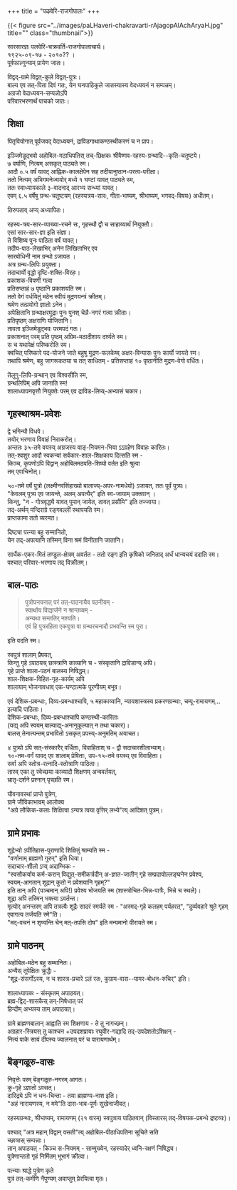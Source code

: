 +++
title = "पऴवेरि-राजगोपालः"
+++

{{< figure src="../images/paLHaveri-chakravarti-rAjagopAlAchAryaH.jpg" title="" class="thumbnail">}}


सारसारज्ञः पलवेरि-चक्रवर्ति-राजगोपालाचार्यः।  
१९२५-०९-१७ - २०१०?? ।  
पूर्वफाल्गुन्याम् प्रायेण जातः। 

विद्वद्-ग्रामे विद्वत्-कुले विद्वत्-पुत्रः।  
बाल्य एव तत्-पिता दिवं गतः, येन घनपाठिकुले जातस्यास्य वेदध्ययनं न सम्पन्नम्।  
अग्रजो वेदाध्ययन-सम्पन्नोऽपि  
परिवारभरणार्थं पाचको जातः।  

## शिक्षा
पितृवियोगात् पूर्वजवद् वेदाध्ययनं, द्राविडगाथाकण्ठस्थीकरणं च न प्राप। 

इञ्जिमेडूद्भवो अहोबिल-मठाधिपतिस् तच्-छिक्षकः श्रीवैष्णव-रहस्य-ग्रन्थादि--कृति-चतुष्टये।  
७ वर्षाणि, नित्यम् असकृत् पाठ्यते स्म।  
आदौ ०.५ वर्षं यावद् आह्निक-कालक्षेपेन सह तदीयानुष्ठान-परत्व-परीक्षा।  
ततो नित्यम् अभिगमनेज्ययोर् मध्ये १ घण्टां यावत् पाठ्यते स्म,  
ततः स्वाध्यायकाले ३-वादनाद् आरभ्य सन्ध्यां यावत्।  
एवम् ६.५ वर्षेषु ग्रन्थ-चतुष्टयम् (रहस्यत्रय-सारः, गीता-भाष्यम्, श्रीभाष्यम्, भगवद्-विषयः) अधीतम्। 

तिरुपताव् अप्य् अध्यापितः।  

रहस्य-त्रय-सार-व्याख्या-रचने सः, गृहस्थौ द्वौ च साहाय्यार्थं नियुक्तौ।  
एसां सार-सार-ज्ञा इति संज्ञा।  
ते विशिष्य पुनः पाठिता वर्षं यावत्।  
तदीय-पाठ-लेखाभिर् अनेन लिखिताभिर् एव  
सारबोधिनी नाम ग्रन्थो ऽजायत ।  
अत्र ग्रन्थ-लिपिः प्रयुक्ता।  
तदाचार्यो वृद्धो दृष्टि-शक्ति-विरहः।  
प्रकाशक-विपणीं गत्वा  
प्रतिसप्ताहं ७ पृष्ठानि प्रकाशयति स्म।  
ततो वेगं वर्धयितुं मठेन स्वीयं मुद्रणयन्त्रं क्रीतम्।  
श्रमेण तत्प्रयोगो ज्ञातो ऽनेन।  
अपेक्षितानि ग्रन्थाक्षरमुद्राः पुनः पुनश् चॆन्नै-नगरं गत्वा क्रीताः।  
प्रतिपृष्ठम् अक्षराणि योजितानि।  
तावता इञ्जिमेडूद्भवः परमपदं गतः।  
प्रकाशनात् परम् प्रति पृष्ठम् अग्रिम-मठादीशाय दर्श्यते स्म।  
स च यथापेक्षं परिष्करोति स्म।  
क्वचित् परिष्कारे पद-योजने जाते बहुषु मुद्रण-फलकेष्व् अक्षर-विन्यासः पुनः कार्यो जायते स्म।  
तथापि श्रमेण, बहु जागरूकतया च तत् साधितम् - प्रतिसप्ताहं १० पृष्ठानीति मुद्रण-वेगो वर्धितः। 

तॆलुगु-लिपि-ग्रन्थान् एव विश्वसीति स्म,  
ग्रन्थलिपिम् अपि जानाति स्म!   
शालाध्यापनवृत्तौ नियुक्तेः परम् एव द्राविड-लिप्य्-अभ्यासं चकार।  


## गृहस्थाश्रम-प्रवेशः
द्वे भगिन्यौ विधवे।  
तयोर् भरणाय विवाहं निराकरोत्।  
अन्ततः ३५-तमे वयस्य् अग्रजस्य वाङ्-नियमन-भिया ऽऽग्रहेण विवाहः कारितः।  
तत्-श्वशुर आदौ स्वकन्यां सर्वकार-शाल-शिक्षकाय दित्सति स्म -  
किञ्च, कृपणोऽपि विद्वान् अहोबिलमठपति-शिष्यो वर्तत इति श्रुत्वा  
तम् एवाचिनोत्। 

५०-तमे वर्षे पुत्रो (लक्ष्मीनरसिंहाख्यो बालाज्य्-अपर-नामधेयो) ऽजायत, ततः पूर्वं पुत्र्यः।   
"केवलम् पुत्र्य एव जायन्ते, अलम् अपत्यैर्" इति स्व-जायाम् उक्तवान् ।  
किन्तु, "न - गोत्रवृद्ध्यै यावत् पुमान् जायेत, तावत् प्रसौमि" इति तज्जाया।  
तद्-अर्थम् मन्दिराग्रे रङ्गवल्लीं स्थापयति स्म।  
प्राप्तकामा ततो व्यरमत। 

दिष्ट्या पत्न्या बहु सम्मानितो,  
येन तद्-अपत्यानि तस्मिन् विना श्रमं विनीतानि जातानि। 

सार्धैक-एकर-मितं तण्डुल-क्षेत्रम् अवर्तत - ततो रङ्ग इति कृषिको जनिताद् अर्धं धान्यचयं ददाति स्म।  
पश्चात् परिवार-भरणाय तद् विक्रीतम्।

## बाल-पाठः
> पुत्रोपनयनात् परं तत्-पाठनायैव पठनीयम् -  
> स्वार्थाय विद्यार्जने न श्रान्तव्यम् -  
> अन्यथा सन्ततिर् नश्यति।  
> एवं हि पुत्ररहिता एकपुत्रा वा ग्रन्थरचनादौ प्रभवन्ति स्म पुरा।

इति वदति स्म।

स्वपुत्रं शालाम् प्रैषयत्,  
किन्तु गृहे ऽपाठयच् छास्त्राणि काव्यानि च - संस्कृतानि द्राविडान्य् अपि।  
गृहे प्राप्ते शाला-पठनं बालस्य निषिद्धम्।  
शाल-शिक्षक-विहित-गृह-कार्यम् अपि  
शालायाम् भोजनावधाव् एक-घण्टात्मके पूरणीयम् बभूव।  

एवं देशिक-प्रबन्धाः, दिव्य-प्रबन्धाश्चापि, ५ महाकाव्यानि, न्यायशास्त्रस्य प्रकरणग्रन्थाः, चम्पू-रामायणम्… इत्यादि पाठिताः।  
देशिक-प्रबन्धाः, दिव्य-प्रबन्धाश्चापि कण्ठस्थी-कारिताः  
(यद्य् अपि स्वयम् बाल्याद्य्-अनानुकूल्यात् न तथा चकार)।  
बालस् तेनात्यन्तम् प्रभावितो ऽसकृत् प्रपत्त्य्-अनुमतिम् अयाचत।  

४ पुत्र्यो ऽपि सत्-संस्कारैर् वर्धिताः, विवाहिताश् च - द्वौ सदाचारशीलाभ्याम्।  
१०-तम-वर्गं यावद् एव शालाम् प्रेषिताः, उप-१५-तमे वयस्य् एव विवाहिताः।  
सर्वा अपि स्तोत्र-रत्नादि-स्तोत्राणि पाठिताः।  
तास्व् एका तु स्वेच्छया काव्यादौ शिक्षणम् अन्ववर्तयत्,  
भ्रातृ-दर्शने प्रश्नान् पृच्छति स्म। 

यौवनावस्थां प्राप्ते पुत्रेण,  
ग्रामे जीविकाभावम् आलोक्य  
"अग्रे लौकिक-कलाः शिक्षित्वा ऽन्यत्र त्वया वृत्तिर् लभ्ये"त्य् आदिशत् पुत्रम्।  

## ग्रामे प्रभावः
शूद्रेभ्यो ऽपीतिहास-पुराणादि शिक्षितुं श्राम्यति स्म -  
"वर्णानाम् ब्राह्मणो गुरुर्" इति धिया।  
सदाचार-शीलो ऽप्य् अदाम्भिकः -  
"स्वसौकर्याय कर्म-करान् विद्युत्-समीकर्त्रदीन् अ-ज्ञात-जातीन् गृहे सम्प्रदायोल्लङ्घनेन प्रवेश्य,  
स्वयम्-आगतान् शूद्रान् कुतो न प्रवेशयानि गृहम्?"  
इति तान् अपि (पञ्चमान् अपि!) प्रवेश्य भोजयति स्म (शास्त्रोचित-भिन्न-पात्रैः, भिन्ने च स्थले)।  
शूद्रा अपि तस्मिन् भक्त्या ऽवर्तन्त।   
मृत्योर् अनन्तरम् अपि तत्रत्यैः शूद्रैः सादरं स्मर्यते स्म - "अस्मद्-गृहे कलहम् पर्यहरत्", "दुर्व्यवहारे श्रुते गृहम् एवागत्य तर्जयति स्मे"ति।  
"मद्-वचनं न शृण्वन्ति चेन् मत्-तपसि दोष" इति मन्यमानो वीरायते स्म।

## ग्रामे पाठनम्
अहोबिल-मठेन बहु सम्मानितः।  
अन्यैस् तूपेक्षितः क्रुद्धैः -  
"शूद्र-संसर्गोऽस्य, न च शास्त्र-प्रचारे ऽलं रतः, कुग्राम-वास--पामर-बोधन-रुचिर्" इति।

शालाध्यापकः - संस्कृतम् अपाठयत्।  
ब्रह्म-द्विट्-शासकैस् तन्-निषेधात् परं  
हिन्दीम् अभ्यस्य ताम् अपाठयत्।  

ग्रामे ब्राह्मणबालान् आह्वाति स्म शिक्षणाय - ते तु नागच्छन्।  
अग्रहार-स्त्रियस् तु काश्चन +उपदशप्रायाः रघुवीर-गद्यादि तद्-उपदेशतोऽशिक्षन् -  
नित्यं पाके सायं दीपस्य ज्वालनात् परं च पारायणार्थम्।

## बॆङ्गळूरु-वासः
निवृत्तेः परम् बॆङ्गळूरु-नगरम् आगतः।  
कु-गृहे ऽज्ञातो ऽवसत्।  
दारिद्र्ये ऽपि न धन-चिन्ता - तया ब्राह्मण्य-नाश इति।  
"अहं नारायणस्य, न ममे"ति दास-भाव-पूर्णः सुखेनाजीवत्। 

रहस्यग्रन्थाः, श्रीभाष्यम्, रामायणम्  (२१ वारम्) स्वपुत्राय पाठितवान् (विस्तारस् तद्-विषयक-प्रबन्धे द्रष्टव्यः)।  

पश्चाद् "अत्र महान् विद्वान् वसती"त्य् अहोबिल-पीठाधिपतिना सूचिते सति  
च्छात्रास् सम्पन्नाः।  
तान् अपाठयत् - किञ्च स-नियमम् - साम्मुख्येन, रहस्यादेर् ध्वनि-रक्षणं निषिद्ध्य।  
पुत्रेणान्ततो गृहं निर्मितम् भूभागं क्रीत्वा। 

पत्न्याः श्राद्धे पुत्रेण कृते  
पुत्रं तत्-कर्मणि नैपुण्यम् अवाप्तुम् प्रेरयित्वा मृतः।  

